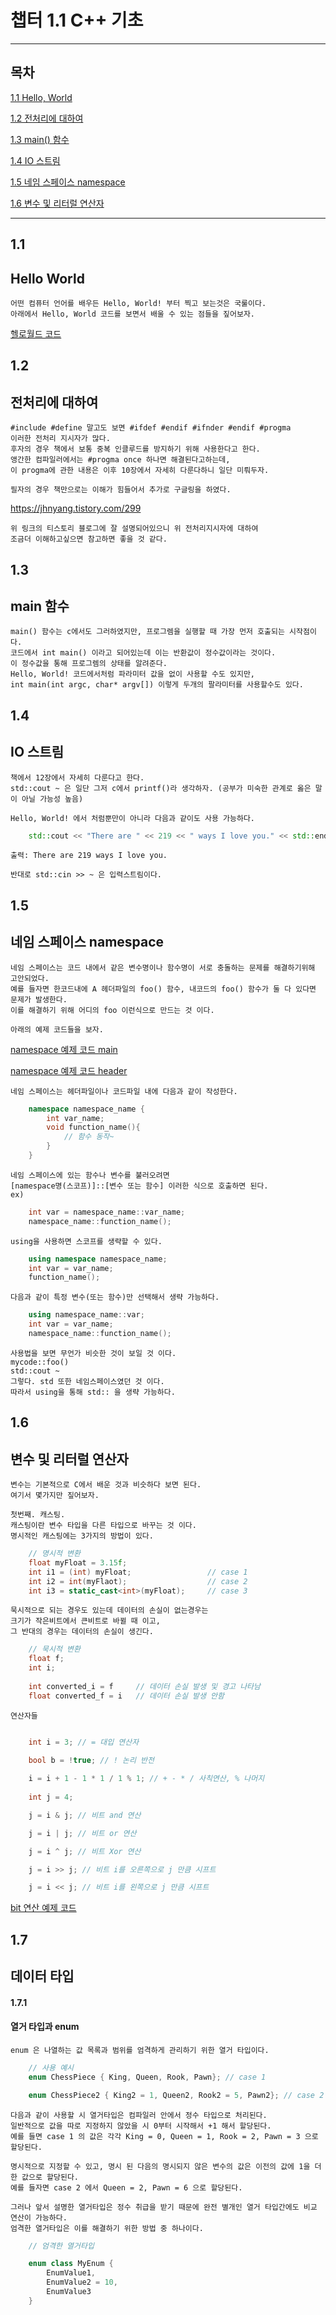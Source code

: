 
# 챕터 1.1 C++ 기초

***

## 목차

[1.1 Hello, World](#hello-world)

[1.2 전처리에 대하여](#전처리에-대하여)

[1.3 main() 함수](#main-함수)

[1.4 IO 스트림](#io-스트림)

[1.5 네임 스페이스 namespace](#네임-스페이스-namespace)

[1.6 변수 및 리터럴 연산자](#변수-및-리터럴-연산자)


***

## 1.1
## Hello World

    어떤 컴퓨터 언어를 배우든 Hello, World! 부터 찍고 보는것은 국룰이다.
    아래에서 Hello, World 코드를 보면서 배울 수 있는 점들을 짚어보자.

[헬로월드 코드](./01HelloCpp/01HelloCpp/HelloWorld.cpp)

## 1.2
## 전처리에 대하여
    #include #define 말고도 보면 #ifdef #endif #ifnder #endif #progma
    이러한 전처리 지시자가 많다.
    후자의 경우 책에서 보통 중복 인클루드를 방지하기 위해 사용한다고 한다.
    앵간한 컴파일러에서는 #progma once 하나면 해결된다고하는데,
    이 progma에 관한 내용은 이후 10장에서 자세히 다룬다하니 일단 미뤄두자.

    필자의 경우 책만으로는 이해가 힘들어서 추가로 구글링을 하였다.
<https://jhnyang.tistory.com/299>

    위 링크의 티스토리 블로그에 잘 설명되어있으니 위 전처리지시자에 대하여
    조금더 이해하고싶으면 참고하면 좋을 것 같다.

## 1.3
## main 함수

    main() 함수는 c에서도 그러하였지만, 프로그렘을 실행할 때 가장 먼저 호출되는 시작점이다.
    코드에서 int main() 이라고 되어있는데 이는 반환값이 정수값이라는 것이다.
    이 정수값을 통해 프로그렘의 상태를 알려준다.
    Hello, World! 코드에서처럼 파라미터 값을 없이 사용할 수도 있지만,
    int main(int argc, char* argv[]) 이렇게 두개의 팔라미터를 사용할수도 있다.

## 1.4
## IO 스트림

    책에서 12장에서 자세히 다룬다고 한다.
    std::cout ~ 은 일단 그저 c에서 printf()라 생각하자. (공부가 미숙한 관계로 옳은 말이 아닐 가능성 높음)

    Hello, World! 에서 처럼뿐만이 아니라 다음과 같이도 사용 가능하다.
``` c++
    std::cout << "There are " << 219 << " ways I love you." << std::endl;
```
    출력: There are 219 ways I love you.

    반대로 std::cin >> ~ 은 입력스트림이다.

## 1.5
## 네임 스페이스 namespace

    네임 스페이스는 코드 내에서 같은 변수명이나 함수명이 서로 충돌하는 문제를 해결하기위해 고안되었다.
    예를 들자면 한코드내에 A 헤더파일의 foo() 함수, 내코드의 foo() 함수가 둘 다 있다면 문제가 발생한다.
    이를 해결하기 위해 어디의 foo 이런식으로 만드는 것 이다.

    아래의 예제 코드들을 보자.
[namespace 예제 코드 main](./02namespace/02namespace/app.cpp)

[namespace 예제 코드 header](./02namespace/02namespace/my_namespace.h)

    네임 스페이스는 헤더파일이나 코드파일 내에 다음과 같이 작성한다.
```c++
    namespace namespace_name {
        int var_name;
        void function_name(){
            // 함수 동작~
        }
    }
```
    
    네임 스페이스에 있는 함수나 변수를 불러오려면
    [namespace명(스코프)]::[변수 또는 함수] 이러한 식으로 호출하면 된다.
    ex)
```c++
    int var = namespace_name::var_name;
    namespace_name::function_name();
```

    using을 사용하면 스코프를 생략할 수 있다.
```c++
    using namespace namespace_name;
    int var = var_name;
    function_name();
```
    다음과 같이 특정 변수(또는 함수)만 선택해서 생략 가능하다.
```c++
    using namespace_name::var;
    int var = var_name;
    namespace_name::function_name();
```
    
    사용법을 보면 무언가 비슷한 것이 보일 것 이다. 
    mycode::foo()
    std::cout ~
    그렇다. std 또한 네임스페이스였던 것 이다.
    따라서 using을 통해 std:: 을 생략 가능하다.

## 1.6
## 변수 및 리터럴 연산자

    변수는 기본적으로 C에서 배운 것과 비슷하다 보면 된다.
    여기서 몇가지만 짚어보자.

    첫번째. 캐스팅.
    캐스팅이란 변수 타입을 다른 타입으로 바꾸는 것 이다.
    명시적인 캐스팅에는 3가지의 방법이 있다.

```c++
    // 명시적 변환
    float myFloat = 3.15f;
    int i1 = (int) myFloat;                 // case 1
    int i2 = int(myFlaot);                  // case 2
    int i3 = static_cast<int>(myFloat);     // case 3
```

    묵시적으로 되는 경우도 있는데 데이터의 손실이 없는경우는 
    크기가 작은비트에서 큰비트로 바뀔 때 이고,
    그 반대의 경우는 데이터의 손실이 생긴다.

```c++
    // 묵시적 변환
    float f;
    int i;
    
    int converted_i = f     // 데이터 손실 발생 및 경고 나타남
    float converted_f = i   // 데이터 손실 발생 안함

```

    연산자들

```c++

    int i = 3; // = 대입 연산자
    
    bool b = !true; // ! 논리 반전

    i = i + 1 - 1 * 1 / 1 % 1; // + - * / 사칙연산, % 나머지
    
    int j = 4;

    j = i & j; // 비트 and 연산

    j = i | j; // 비트 or 연산

    j = i ^ j; // 비트 Xor 연산

    j = i >> j; // 비트 i를 오른쪽으로 j 만큼 시프트

    j = i << j; // 비트 i를 왼쪽으로 j 만큼 시프트

```

[bit 연산 예제 코드](./03Enum/03Enum/enum.cpp)

## 1.7
## 데이터 타입

#### 1.7.1
#### 열거 타입과 enum

    enum 은 나열하는 값 목록과 범위를 엄격하게 관리하기 위한 열거 타입이다.

```c++
    // 사용 예시
    enum ChessPiece { King, Queen, Rook, Pawn}; // case 1

    enum ChessPiece2 { King2 = 1, Queen2, Rook2 = 5, Pawn2}; // case 2

```

    다음과 같이 사용할 시 열거타입은 컴파일러 안에서 정수 타입으로 처리된다.
    일반적으로 값을 따로 지정하지 않았을 시 0부터 시작해서 +1 해서 할당된다.
    예를 들면 case 1 의 값은 각각 King = 0, Queen = 1, Rook = 2, Pawn = 3 으로 할당된다.

    명시적으로 지정할 수 있고, 명시 된 다음의 명시되지 않은 변수의 값은 이전의 값에 1을 더한 값으로 할당된다.
    예를 들자면 case 2 에서 Queen = 2, Pawn = 6 으로 할당된다.

    그러나 앞서 설명한 열거타입은 정수 취급을 받기 때문에 완전 별개인 열거 타입간에도 비교 연산이 가능하다.
    엄격한 열거타입은 이를 해결하기 위한 방법 중 하나이다.

```c++
    // 엄격한 열거타입

    enum class MyEnum {
        EnumValue1, 
        EnumValue2 = 10,
        EnumValue3
    }

```